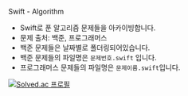 Swift - Algorithm

- Swift로 푼 알고리즘 문제들을 아카이빙합니다.
- 문제 출처: 백준, 프로그래머스
- 백준 문제들은 날짜별로 폴더링되어있습니다.
- 백준 문제들의 파일명은 `문제번호.swift` 입니다.
- 프로그래머스 문제들의 파일명은 `문제이름.swift`입니다.

[![Solved.ac 프로필](http://mazassumnida.wtf/api/generate_badge?boj=k2417000)](https://solved.ac/k2417000)
